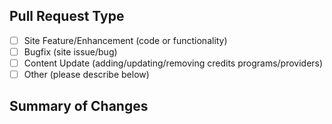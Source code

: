 ## Pull Request Type

<!-- Check one (or more if it truly applies) -->

- [ ] Site Feature/Enhancement (code or functionality)
- [ ] Bugfix (site issue/bug)
- [ ] Content Update (adding/updating/removing credits programs/providers)
- [ ] Other (please describe below)

## Summary of Changes

<!-- Briefly describe what you've done. Example: "Added new form to let users submit SaaS discounts." -->

